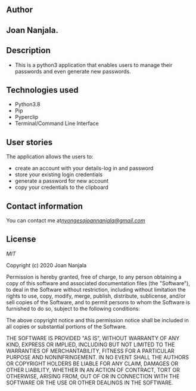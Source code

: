 ## Author
## Joan Nanjala.

## Description
* This is a python3 application that enables users to manage their passwords and even generate new passwords.

## Technologies used
* Python3.8
* Pip
* Pyperclip
* Terminal/Command Line Interface

## User stories
The application allows the users to:
* create an account with your details-log in and password
* store your existing login credentials
* generate a password for new account
* copy your credentials to the clipboard

## Contact information
You can contact me at*nyongesajoannanjala@gmail.com*

## License
*MIT*

Copyright (c) 2020 Joan Nanjala

Permission is hereby granted, free of charge, to any person obtaining a copy
of this software and associated documentation files (the "Software"), to deal
in the Software without restriction, including without limitation the rights
to use, copy, modify, merge, publish, distribute, sublicense, and/or sell
copies of the Software, and to permit persons to whom the Software is
furnished to do so, subject to the following conditions:

The above copyright notice and this permission notice shall be included in all
copies or substantial portions of the Software.

THE SOFTWARE IS PROVIDED "AS IS", WITHOUT WARRANTY OF ANY KIND, EXPRESS OR
IMPLIED, INCLUDING BUT NOT LIMITED TO THE WARRANTIES OF MERCHANTABILITY,
FITNESS FOR A PARTICULAR PURPOSE AND NONINFRINGEMENT. IN NO EVENT SHALL THE
AUTHORS OR COPYRIGHT HOLDERS BE LIABLE FOR ANY CLAIM, DAMAGES OR OTHER
LIABILITY, WHETHER IN AN ACTION OF CONTRACT, TORT OR OTHERWISE, ARISING FROM,
OUT OF OR IN CONNECTION WITH THE SOFTWARE OR THE USE OR OTHER DEALINGS IN THE
SOFTWARE.

